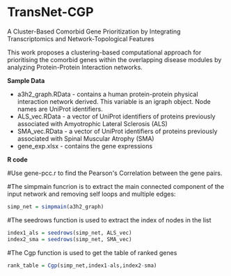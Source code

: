 # TransNet-CGP
A Cluster-Based Comorbid Gene Prioritization by Integrating Transcriptomics and Network-Topological Features

This work proposes a clustering-based computational approach for prioritising the comorbid genes within the overlapping disease modules by analyzing Protein-Protein Interaction networks.

**Sample Data**

* a3h2_graph.RData - contains a human protein-protein physical interaction network derived. This variable is an igraph object. Node names are UniProt identifiers.
* ALS_vec.RData - a vector of UniProt identifiers of proteins previously associated with Amyotrophic Lateral Sclerosis (ALS)
* SMA_vec.RData - a vector of UniProt identifiers of proteins previously associated with Spinal Muscular Atrophy (SMA)
* gene_exp.xlsx - contains the gene expressions

**R code**

#Use gene-pcc.r to find the Pearson's Correlation between the gene pairs.

#The simpmain funcrion is to extract the main connected component of the input network and removing self loops and multiple edges:

``` r
simp_net = simpmain(a3h2_graph)
```

#The seedrows function is used to extract the index of nodes in the list

``` r
index1_als = seedrows(simp_net, ALS_vec)
index2_sma = seedrows(simp_net, SMA_vec)
```

#The Cgp function is used to get the table of ranked genes

``` r
rank_table = Cgp(simp_net,index1-als,index2-sma)
```
